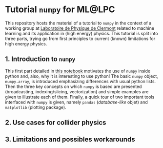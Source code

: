 # Tutorial `numpy` for ML@LPC

This repository hosts the material of a tutorial to `numpy` in the context of a working group at [Laboratoire de Physique de Clermont](http://clrwww.in2p3.fr/) related to machine learning and its application in (high energy) physics. This tutorial is split into three parts, trying go from first principles to current (known) limitations for high energy physics.


## 1. Introduction to `numpy`

This first part detailed in [this notebook](notebook_section1) motivates the use of `numpy` inside python and, also, why it is interesting to use python! The basic `numpy` object, `numpy.array`, is introduced emphasizing differences with usual python lists. Then the three key concepts on which `numpy` is based are presented (broadcasting, indexing/slicing, vectorization) and simple examples are given to illustrate each of them. Finally, a quick tour of two important tools interfaced with `numpy` is given, namely `pandas` (*database-like* objet) and `matplotlib` (plotting package).


## 2. Use cases for collider physics



## 3. Limitations and possibles workarounds
